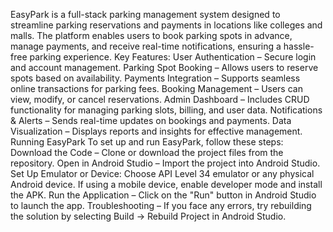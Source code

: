 EasyPark is a full-stack parking management system designed to streamline parking reservations and payments in locations like colleges and malls. The platform enables users to book parking spots in advance, manage payments, and receive real-time notifications, ensuring a hassle-free parking experience.
Key Features:
User Authentication – Secure login and account management.
Parking Spot Booking – Allows users to reserve spots based on availability.
Payments Integration – Supports seamless online transactions for parking fees.
Booking Management – Users can view, modify, or cancel reservations.
Admin Dashboard – Includes CRUD functionality for managing parking slots, billing, and user data.
Notifications & Alerts – Sends real-time updates on bookings and payments.
Data Visualization – Displays reports and insights for effective management.
Running EasyPark
To set up and run EasyPark, follow these steps:
Download the Code – Clone or download the project files from the repository.
Open in Android Studio – Import the project into Android Studio.
Set Up Emulator or Device:
Choose API Level 34 emulator or any physical Android device.
If using a mobile device, enable developer mode and install the APK.
Run the Application – Click on the "Run" button in Android Studio to launch the app.
Troubleshooting – If you face any errors, try rebuilding the solution by selecting Build → Rebuild Project in Android Studio.
